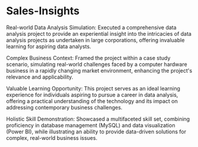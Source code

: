 # Sales-Insights
Real-world Data Analysis Simulation: Executed a comprehensive data analysis project to provide an experiential insight into the intricacies of data analysis projects as undertaken in large corporations, offering invaluable learning for aspiring data analysts.

Complex Business Context: Framed the project within a case study scenario, simulating real-world challenges faced by a computer hardware business in a rapidly changing market environment, enhancing the project's relevance and applicability.

Valuable Learning Opportunity: This project serves as an ideal learning experience for individuals aspiring to pursue a career in data analysis, offering a practical understanding of the technology and its impact on addressing contemporary business challenges.

Holistic Skill Demonstration: Showcased a multifaceted skill set, combining proficiency in database management (MySQL) and data visualization (Power BI), while illustrating an ability to provide data-driven solutions for complex, real-world business issues.

